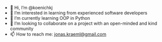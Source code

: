 - 👋 Hi, I’m @koenichkj
- 👀 I’m interested in learning from experienced software developers
- 🌱 I’m currently learning OOP in Python
- 💞️ I’m looking to collaborate on a project with an open-minded and kind community
- 📫 How to reach me: jonas.kraeml@gmail.com

<!---
koenichkj/koenichkj is a ✨ special ✨ repository because its `README.md` (this file) appears on your GitHub profile.
You can click the Preview link to take a look at your changes.
--->
